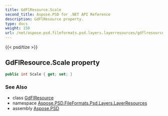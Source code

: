 ```yaml
---
title: GdFlResource.Scale
second_title: Aspose.PSD for .NET API Reference
description: GdFlResource property. 
type: docs
weight: 150
url: /net/aspose.psd.fileformats.psd.layers.layerresources/gdflresource/scale/
---
```

{{< psd/tize >}}
## GdFlResource.Scale property

```csharp
public int Scale { get; set; }
```

### See Also

* class [GdFlResource](../)
* namespace [Aspose.PSD.FileFormats.Psd.Layers.LayerResources](../../gdflresource/)
* assembly [Aspose.PSD](../../../)


